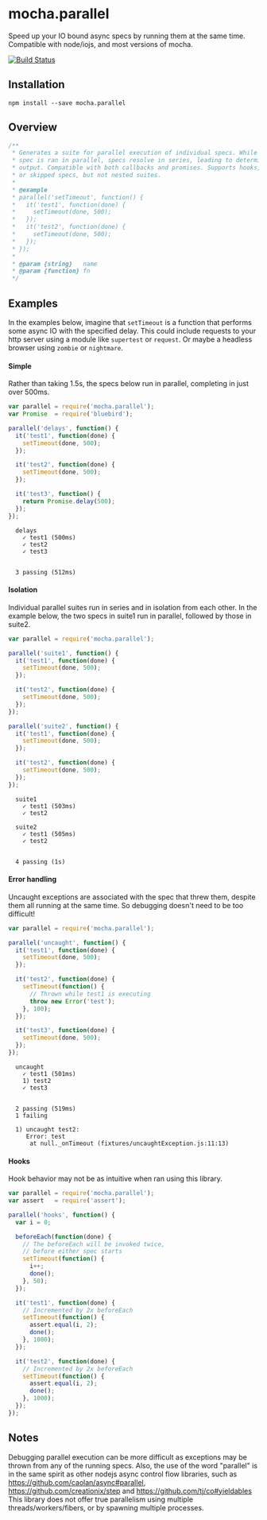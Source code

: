 # mocha.parallel

Speed up your IO bound async specs by running them at the same time. Compatible
with node/iojs, and most versions of mocha.

[![Build Status](https://travis-ci.org/danielstjules/mocha.parallel.svg?branch=master)](https://travis-ci.org/danielstjules/mocha.parallel)

## Installation

```
npm install --save mocha.parallel
```

## Overview

``` javascript
/**
 * Generates a suite for parallel execution of individual specs. While each
 * spec is ran in parallel, specs resolve in series, leading to deterministic
 * output. Compatible with both callbacks and promises. Supports hooks, pending
 * or skipped specs, but not nested suites.
 *
 * @example
 * parallel('setTimeout', function() {
 *   it('test1', function(done) {
 *     setTimeout(done, 500);
 *   });
 *   it('test2', function(done) {
 *     setTimeout(done, 500);
 *   });
 * });
 *
 * @param {string}   name
 * @param {function} fn
 */
```

## Examples

In the examples below, imagine that `setTimeout` is a function that performs
some async IO with the specified delay. This could include requests to your
http server using a module like `supertest` or `request`. Or maybe a headless
browser using `zombie` or `nightmare`.

#### Simple

Rather than taking 1.5s, the specs below run in parallel, completing in just
over 500ms.

``` javascript
var parallel = require('mocha.parallel');
var Promise  = require('bluebird');

parallel('delays', function() {
  it('test1', function(done) {
    setTimeout(done, 500);
  });

  it('test2', function(done) {
    setTimeout(done, 500);
  });

  it('test3', function() {
    return Promise.delay(500);
  });
});
```

```
  delays
    ✓ test1 (500ms)
    ✓ test2
    ✓ test3


  3 passing (512ms)
```

#### Isolation

Individual parallel suites run in series and in isolation from each other.
In the example below, the two specs in suite1 run in parallel, followed by
those in suite2.

``` javascript
var parallel = require('mocha.parallel');

parallel('suite1', function() {
  it('test1', function(done) {
    setTimeout(done, 500);
  });

  it('test2', function(done) {
    setTimeout(done, 500);
  });
});

parallel('suite2', function() {
  it('test1', function(done) {
    setTimeout(done, 500);
  });

  it('test2', function(done) {
    setTimeout(done, 500);
  });
});
```

```
  suite1
    ✓ test1 (503ms)
    ✓ test2

  suite2
    ✓ test1 (505ms)
    ✓ test2


  4 passing (1s)
```

#### Error handling

Uncaught exceptions are associated with the spec that threw them, despite them
all running at the same time. So debugging doesn't need to be too difficult!

``` javascript
var parallel = require('mocha.parallel');

parallel('uncaught', function() {
  it('test1', function(done) {
    setTimeout(done, 500);
  });

  it('test2', function(done) {
    setTimeout(function() {
      // Thrown while test1 is executing
      throw new Error('test');
    }, 100);
  });

  it('test3', function(done) {
    setTimeout(done, 500);
  });
});
```

```
  uncaught
    ✓ test1 (501ms)
    1) test2
    ✓ test3


  2 passing (519ms)
  1 failing

  1) uncaught test2:
     Error: test
      at null._onTimeout (fixtures/uncaughtException.js:11:13)
```

#### Hooks

Hook behavior may not be as intuitive when ran using this library.

``` javascript
var parallel = require('mocha.parallel');
var assert   = require('assert');

parallel('hooks', function() {
  var i = 0;

  beforeEach(function(done) {
    // The beforeEach will be invoked twice,
    // before either spec starts
    setTimeout(function() {
      i++;
      done();
    }, 50);
  });

  it('test1', function(done) {
    // Incremented by 2x beforeEach
    setTimeout(function() {
      assert.equal(i, 2);
      done();
    }, 1000);
  });

  it('test2', function(done) {
    // Incremented by 2x beforeEach
    setTimeout(function() {
      assert.equal(i, 2);
      done();
    }, 1000);
  });
});
```

## Notes

Debugging parallel execution can be more difficult as exceptions may be thrown
from any of the running specs. Also, the use of the word "parallel" is in the
same spirit as other nodejs async control flow libraries, such as
https://github.com/caolan/async#parallel, https://github.com/creationix/step
and https://github.com/tj/co#yieldables This library does not offer true
parallelism using multiple threads/workers/fibers, or by spawning multiple
processes.
